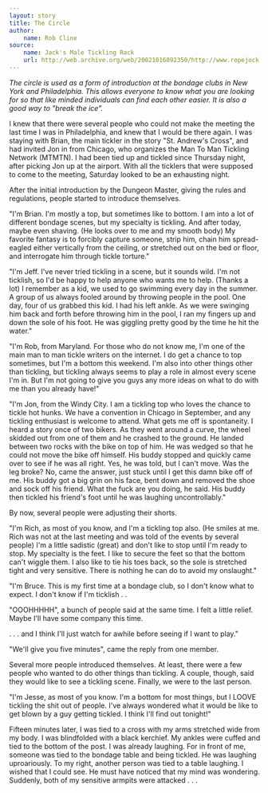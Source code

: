 ```yaml
---
layout: story
title: The Circle
author:
    name: Rob Cline
source:
    name: Jack's Male Tickling Rack
    url: http://web.archive.org/web/20021016092350/http://www.ropejock.com/strc/thecircle.html
---
```


*The circle is used as a form of introduction at the bondage clubs in New York and Philadelphia. This allows everyone to know what you are looking for so that like minded individuals can find each other easier. It is also a good way to "break the ice".*

I knew that there were several people who could not make the meeting the last time I was in Philadelphia, and knew that I would be there again. I was staying with Brian, the main tickler in the story "St. Andrew's Cross", and had invited Jon in from Chicago, who organizes the Man To Man Tickling Network (MTMTN). I had been tied up and tickled since Thursday night, after picking Jon up at the airport. With all the ticklers that were supposed to come to the meeting, Saturday looked to be an exhausting night.

After the initial introduction by the Dungeon Master, giving the rules and regulations, people started to introduce themselves.

"I'm Brian. I'm mostly a top, but sometimes like to bottom. I am into a lot of different bondage scenes, but my specialty is tickling. And after today, maybe even shaving. (He looks over to me and my smooth body) My favorite fantasy is to forcibly capture someone, strip him, chain him spread-eagled either vertically from the ceiling, or stretched out on the bed or floor, and interrogate him through tickle torture."

"I'm Jeff. I've never tried tickling in a scene, but it sounds wild. I'm not ticklish, so I'd be happy to help anyone who wants me to help. (Thanks a lot) I remember as a kid, we used to go swimming every day in the summer. A group of us always fooled around by throwing people in the pool. One day, four of us grabbed this kid. I had his left ankle. As we were swinging him back and forth before throwing him in the pool, I ran my fingers up and down the sole of his foot. He was giggling pretty good by the time he hit the water."

"I'm Rob, from Maryland. For those who do not know me, I'm one of the main man to man tickle writers on the internet. I do get a chance to top sometimes, but I'm a bottom this weekend. I'm also into other things other than tickling, but tickling always seems to play a role in almost every scene I'm in. But I'm not going to give you guys any more ideas on what to do with me than you already have!"

"I'm Jon, from the Windy City. I am a tickling top who loves the chance to tickle hot hunks. We have a convention in Chicago in September, and any tickling enthusiast is welcome to attend. What gets me off is spontaneity. I heard a story once of two bikers. As they went around a curve, the wheel skidded out from one of them and he crashed to the ground. He landed between two rocks with the bike on top of him. He was wedged so that he could not move the bike off himself. His buddy stopped and quickly came over to see if he was all right. Yes, he was told, but I can't move. Was the leg broke? No, came the answer, just stuck until I get this damn bike off of me. His buddy got a big grin on his face, bent down and removed the shoe and sock off his friend. What the fuck are you doing, he said. His buddy then tickled his friend's foot until he was laughing uncontrollably."

By now, several people were adjusting their shorts.

"I'm Rich, as most of you know, and I'm a tickling top also. (He smiles at me. Rich was not at the last meeting and was told of the events by several people) I'm a little sadistic (great) and don't like to stop until I'm ready to stop. My specialty is the feet. I like to secure the feet so that the bottom can't wiggle them. I also like to tie his toes back, so the sole is stretched tight and very sensitive. There is nothing he can do to avoid my onslaught."

"I'm Bruce. This is my first time at a bondage club, so I don't know what to expect. I don't know if I'm ticklish . .

"OOOHHHHH", a bunch of people said at the same time. I felt a little relief. Maybe I'll have some company this time.

. . . and I think I'll just watch for awhile before seeing if I want to play."

"We'll give you five minutes", came the reply from one member.

Several more people introduced themselves. At least, there were a few people who wanted to do other things than tickling. A couple, though, said they would like to see a tickling scene. Finally, we were to the last person.

"I'm Jesse, as most of you know. I'm a bottom for most things, but I LOOVE tickling the shit out of people. I've always wondered what it would be like to get blown by a guy getting tickled. I think I'll find out tonight!"

Fifteen minutes later, I was tied to a cross with my arms stretched wide from my body. I was blindfolded with a black kerchief. My ankles were cuffed and tied to the bottom of the post. I was already laughing. For in front of me, someone was tied to the bondage table and being tickled. He was laughing uproariously. To my right, another person was tied to a table laughing. I wished that I could see. He must have noticed that my mind was wondering. Suddenly, both of my sensitive armpits were attacked . . .